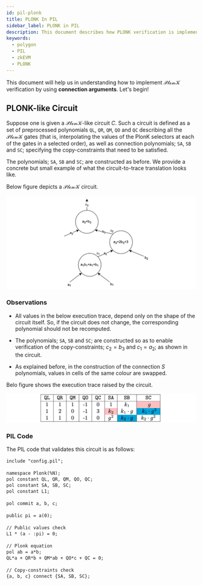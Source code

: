 ```yaml
---
id: pil-plonk
title: PLONK In PIL
sidebar_label: PLONK in PIL
description: This document describes how PLONK verification is implemented in Polynomial Identity Language.
keywords:
  - polygon
  - PIL
  - zkEVM
  - PLONK
---
```


This document will help us in understanding how to implement $\mathcal{PlonK}$ verification by using **connection arguments**. Let's begin!

## PLONK-like Circuit

Suppose one is given a $\mathcal{PlonK}$-like circuit $C$. Such a circuit is defined as a set of preprocessed polynomials $\texttt{QL}$, $\texttt{QR}$, $\texttt{QM}$, $\texttt{QO}$ and $\texttt{QC}$ describing all the $\mathcal{PlonK}$ gates (that is, interpolating the values of the PlonK selectors at each of the gates in a selected order), as well as connection polynomials; $\texttt{SA}$, $\texttt{SB}$ and $\texttt{SC}$; specifying the copy-constraints that need to be satisfied.

The polynomials; $\texttt{SA}$, $\texttt{SB}$ and $\texttt{SC}$; are constructed as before. We provide a concrete but small example of what the circuit-to-trace translation looks like.

Below figure depicts a $\mathcal{PlonK}$ circuit.

![Example of a PlonK-like circuit](../../../img/zkEVM/24pil2-plonk-like-circuit.png)

### Observations

- All values in the below execution trace, depend only on the shape of the circuit itself. So, if the circuit does not change, the corresponding polynomial should not be recomputed.

- The polynomials; $\texttt{SA}$, $\texttt{SB}$ and $\texttt{SC}$; are constructed so as to enable verification of the copy-constraints; $c_2 = b_3$ and $c_1 = a_2$; as shown in the circuit.

- As explained before, in the construction of the connection $S$ polynomials, values in cells of the same colour are swapped.

Belo figure shows the execution trace raised by the circuit.

![Execution trace for the PlonK-like circuit](../../../img/zkEVM/25pil2-exec-circuit-plonk-like-circuit.png)

### PIL Code

The PIL code that validates this circuit is as follows:

```
include "config.pil"; 

namespace Plonk(%N);
pol constant QL, QR, QM, QO, QC; 
pol constant SA, SB, SC;
pol constant L1;

pol commit a, b, c; 

public pi = a(0);

// Public values check
L1 * (a - :pi) = 0;

// Plonk equation
pol ab = a*b;
QL*a + QR*b + QM*ab + QO*c + QC = 0;

// Copy-constraints check
{a, b, c} connect {SA, SB, SC};
```
